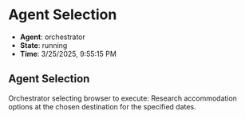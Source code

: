 # Agent Selection

- **Agent**: orchestrator
- **State**: running
- **Time**: 3/25/2025, 9:55:15 PM

## Agent Selection

Orchestrator selecting browser to execute: Research accommodation options at the chosen destination for the specified dates.

